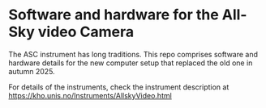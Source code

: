 # Software and hardware for the All-Sky video Camera

The ASC instrument has long traditions. This repo comprises software and hardware details for the new computer setup that replaced the old one in autumn 2025.

For details of the instruments, check the instrument description at https://kho.unis.no/Instruments/AllskyVideo.html
